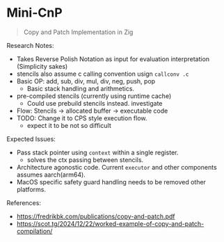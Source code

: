 # Mini-CnP
> Copy and Patch Implementation in Zig

Research Notes:
- Takes Reverse Polish Notation as input for evaluation interpretation (Simplicity sakes)
- stencils also assume c calling convention usign `callconv .c`
- Basic OP: add, sub, div, mul, div, neg, push, pop
    - Basic stack handling and arithmetics.
- pre-compiled stencils (currently using runtime cache) 
   -  Could use prebuild stencils instead. investigate
- Flow: Stencils -> allocated buffer -> executable code
- TODO: Change it to CPS style execution flow. 
  - expect it to be not so difficult

Expected Issues:
- Pass stack pointer using `context` within a single register. 
    - solves the ctx passing between stencils.
- Architecture agonostic code. Current `executor` and other components assumes aarch(arm64). 
- MacOS specific safety guard handling needs to be removed other platforms.

References:
- https://fredrikbk.com/publications/copy-and-patch.pdf
- https://scot.tg/2024/12/22/worked-example-of-copy-and-patch-compilation/
